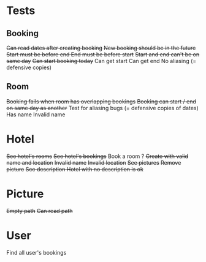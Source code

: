 # Tests

## Booking

~~Can read dates after creating booking~~
~~New booking should be in the future~~
~~Start must be before end
End must be before start~~
~~Start and end can't be on same day~~
~~Can start booking today~~
Can get start
Can get end
No aliasing (= defensive copies)

## Room

~~Booking fails when room has overlapping bookings~~
~~Booking can start / end on same day as another~~
Test for aliasing bugs (= defensive copies of dates)
Has name
Invalid name

# Hotel

~~See hotel's rooms~~
~~See hotel's bookings~~
Book a room ?
~~Create with valid name and location~~
~~Invalid name~~
~~Invalid location~~
~~See pictures~~
~~Remove picture~~
~~See description
Hotel with no description is ok~~

# Picture

~~Empty path~~
~~Can read path~~

# User

Find all user's bookings
